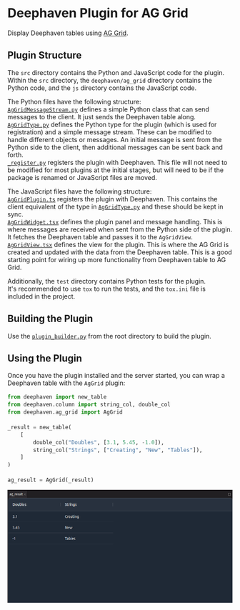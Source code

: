 # Deephaven Plugin for AG Grid

Display Deephaven tables using [AG Grid](https://www.ag-grid.com/).

## Plugin Structure

The `src` directory contains the Python and JavaScript code for the plugin.  
Within the `src` directory, the `deephaven/ag_grid` directory contains the Python code, and the `js` directory contains the JavaScript code.

The Python files have the following structure:  
[`AgGridMessageStream.py`](./src/deephaven/ag_grid/AgGridMessageStream.py) defines a simple Python class that can send messages to the client. It just sends the Deephaven table along.
[`AgGridType.py`](./src/deephaven/ag_grid/AgGridType.py) defines the Python type for the plugin (which is used for registration) and a simple message stream. These can be modified to handle different objects or messages. An initial message is sent from the Python side to the client, then additional messages can be sent back and forth.  
[`_register.py`](./src/deephaven/ag_grid/_register.py) registers the plugin with Deephaven. This file will not need to be modified for most plugins at the initial stages, but will need to be if the package is renamed or JavaScript files are moved.

The JavaScript files have the following structure:  
[`AgGridPlugin.ts`](./src/js/src/AgGridPlugin.ts) registers the plugin with Deephaven. This contains the client equivalent of the type in [`AgGridType.py`](./src/deephaven/ag_grid/AgGridType.py) and these should be kept in sync.  
[`AgGridWidget.tsx`](./src/js/src/AgGridWidget.tsx) defines the plugin panel and message handling. This is where messages are received when sent from the Python side of the plugin. It fetches the Deephaven table and passes it to the `AgGridView`.
[`AgGridView.tsx`](./src/js/src/AgGridView.tsx) defines the view for the plugin. This is where the AG Grid is created and updated with the data from the Deephaven table. This is a good starting point for wiring up more functionality from Deephaven table to AG Grid.

Additionally, the `test` directory contains Python tests for the plugin.  
It's recommended to use `tox` to run the tests, and the `tox.ini` file is included in the project.

## Building the Plugin

Use the [`plugin_builder.py`](../../README.md#using-plugin_builderpy) from the root directory to build the plugin.

## Using the Plugin

Once you have the plugin installed and the server started, you can wrap a Deephaven table with the `AgGrid` plugin:

```python
from deephaven import new_table
from deephaven.column import string_col, double_col
from deephaven.ag_grid import AgGrid

_result = new_table(
    [
        double_col("Doubles", [3.1, 5.45, -1.0]),
        string_col("Strings", ["Creating", "New", "Tables"]),
    ]
)

ag_result = AgGrid(_result)
```

![AG Grid example](ag-grid-example.png)
